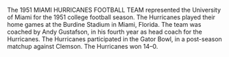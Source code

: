 The 1951 MIAMI HURRICANES FOOTBALL TEAM represented the University of Miami for the 1951 college football season. The Hurricanes played their home games at the Burdine Stadium in Miami, Florida. The team was coached by Andy Gustafson, in his fourth year as head coach for the Hurricanes. The Hurricanes participated in the Gator Bowl, in a post-season matchup against Clemson. The Hurricanes won 14–0.

